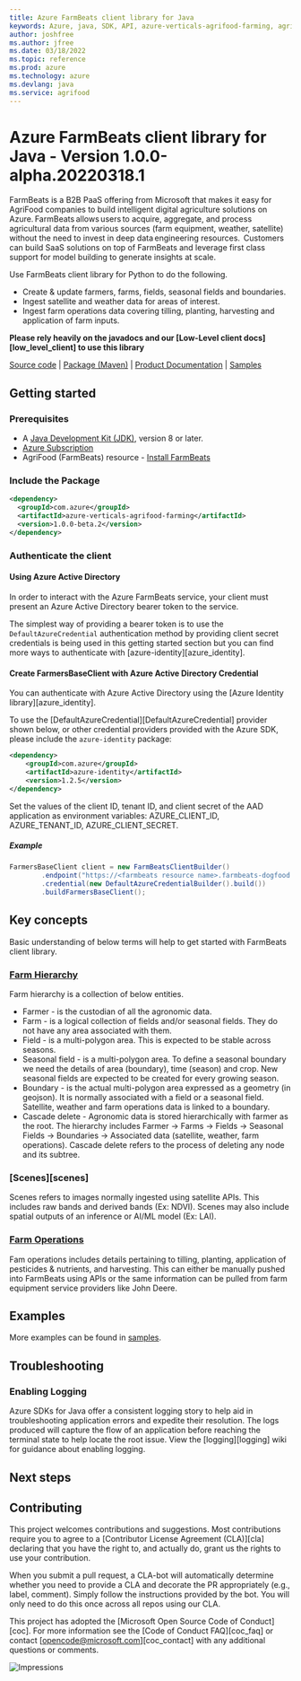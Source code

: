 ```yaml
---
title: Azure FarmBeats client library for Java
keywords: Azure, java, SDK, API, azure-verticals-agrifood-farming, agrifood
author: joshfree
ms.author: jfree
ms.date: 03/18/2022
ms.topic: reference
ms.prod: azure
ms.technology: azure
ms.devlang: java
ms.service: agrifood
---
```

# Azure FarmBeats client library for Java - Version 1.0.0-alpha.20220318.1 


FarmBeats is a B2B PaaS offering from Microsoft that makes it easy for AgriFood companies to build intelligent digital agriculture solutions on Azure. FarmBeats allows users to acquire, aggregate, and process agricultural data from various sources (farm equipment, weather, satellite) without the need to invest in deep data engineering resources.  Customers can build SaaS solutions on top of FarmBeats and leverage first class support for model building to generate insights at scale.

Use FarmBeats client library for Python to do the following. 

- Create & update farmers, farms, fields, seasonal fields and boundaries.
- Ingest satellite and weather data for areas of interest.
- Ingest farm operations data covering tilling, planting, harvesting and application of farm inputs.

**Please rely heavily on the javadocs and our [Low-Level client docs][low_level_client] to use this library**

[Source code][source_code] | [Package (Maven)][package] | [Product Documentation][product_documentation] | [Samples][samples_readme]

## Getting started

### Prerequisites

- A [Java Development Kit (JDK)][jdk_link], version 8 or later.
- [Azure Subscription][azure_subscription]
- AgriFood (FarmBeats) resource - [Install FarmBeats][install_farmbeats]

### Include the Package

[//]: # ({x-version-update-start;com.azure:azure-verticals-agrifood-farming;current})
```xml
<dependency>
  <groupId>com.azure</groupId>
  <artifactId>azure-verticals-agrifood-farming</artifactId>
  <version>1.0.0-beta.2</version>
</dependency>
```
[//]: # ({x-version-update-end})

### Authenticate the client

#### Using Azure Active Directory

In order to interact with the Azure FarmBeats service, your client must present an Azure Active Directory bearer token to the service.

The simplest way of providing a bearer token is to use the `DefaultAzureCredential` authentication method by providing client secret credentials is being used in this getting started section but you can find more ways to authenticate with [azure-identity][azure_identity].

#### Create FarmersBaseClient with Azure Active Directory Credential

You can authenticate with Azure Active Directory using the [Azure Identity library][azure_identity].

To use the [DefaultAzureCredential][DefaultAzureCredential] provider shown below, or other credential providers provided with the Azure SDK, please include the `azure-identity` package:

[//]: # ({x-version-update-start;com.azure:azure-identity;dependency})
```xml
<dependency>
    <groupId>com.azure</groupId>
    <artifactId>azure-identity</artifactId>
    <version>1.2.5</version>
</dependency>
```

Set the values of the client ID, tenant ID, and client secret of the AAD application as environment variables: AZURE_CLIENT_ID, AZURE_TENANT_ID, AZURE_CLIENT_SECRET.

##### Example
```java readme-sample-createFarmersBaseClient
FarmersBaseClient client = new FarmBeatsClientBuilder()
        .endpoint("https://<farmbeats resource name>.farmbeats-dogfood.azure.net")
        .credential(new DefaultAzureCredentialBuilder().build())
        .buildFarmersBaseClient();
```

## Key concepts

Basic understanding of below terms will help to get started with FarmBeats client library.

### [Farm Hierarchy][farm_hierarchy]
Farm hierarchy is a collection of below entities.
- Farmer - is the custodian of all the agronomic data.
- Farm - is a logical collection of fields and/or seasonal fields. They do not have any area associated with them.
- Field - is a multi-polygon area. This is expected to be stable across seasons.
- Seasonal field - is a multi-polygon area. To define a seasonal boundary we need the details of area (boundary), time (season) and crop. New seasonal fields are expected to be created for every growing season.
- Boundary - is the actual multi-polygon area expressed as a geometry (in geojson). It is normally associated with a field or a seasonal field. Satellite, weather and farm operations data is linked to a boundary.
- Cascade delete - Agronomic data is stored hierarchically with farmer as the root. The hierarchy includes Farmer -> Farms -> Fields -> Seasonal Fields -> Boundaries -> Associated data (satellite, weather, farm operations). Cascade delete refers to the process of deleting any node and its subtree. 

### [Scenes][scenes]
Scenes refers to images normally ingested using satellite APIs. This includes raw bands and derived bands (Ex: NDVI). Scenes may also include spatial outputs of an inference or AI/ML model (Ex: LAI).

### [Farm Operations][farm_operations_docs]
Fam operations includes details pertaining to tilling, planting, application of pesticides & nutrients, and harvesting. This can either be manually pushed into FarmBeats using APIs or the same information can be pulled from farm equipment service providers like John Deere. 

## Examples
More examples can be found in [samples][samples_code].

## Troubleshooting

### Enabling Logging

Azure SDKs for Java offer a consistent logging story to help aid in troubleshooting application errors and expedite
their resolution. The logs produced will capture the flow of an application before reaching the terminal state to help
locate the root issue. View the [logging][logging] wiki for guidance about enabling logging.

## Next steps

## Contributing

This project welcomes contributions and suggestions. Most contributions require you to agree to a [Contributor License Agreement (CLA)][cla] declaring that you have the right to, and actually do, grant us the rights to use your contribution.

When you submit a pull request, a CLA-bot will automatically determine whether you need to provide a CLA and decorate the PR appropriately (e.g., label, comment). Simply follow the instructions provided by the bot. You will only need to do this once across all repos using our CLA.

This project has adopted the [Microsoft Open Source Code of Conduct][coc]. For more information see the [Code of Conduct FAQ][coc_faq] or contact [opencode@microsoft.com][coc_contact] with any additional questions or comments.

<!-- LINKS -->
[samples]: src/samples/java/com/azure/verticals/agrifood/farming
[source_code]: https://github.com/Azure/azure-sdk-for-java/blob/main/sdk/agrifood/azure-verticals-agrifood-farming/src
[samples_code]: https://github.com/Azure/azure-sdk-for-java/blob/main/sdk/agrifood/azure-verticals-agrifood-farming/src/samples/
[azure_subscription]: https://azure.microsoft.com/free/
[product_documentation]: https://aka.ms/FarmBeatsProductDocumentationPaaS
[azure_portal]: https://portal.azure.com
[jdk_link]: https://docs.microsoft.com/java/azure/jdk/?view=azure-java-stable
[package]: https://mvnrepository.com/artifact/com.azure/azure-verticals-agrifood-farming
[samples_readme]: https://github.com/Azure/azure-sdk-for-java/tree/main/sdk/agrifood/azure-verticals-agrifood-farming/src/samples/README.md
[farm_hierarchy]: https://aka.ms/FarmBeatsFarmHierarchyDocs
[farm_operations_docs]: https://aka.ms/FarmBeatsFarmOperationsDocumentation
[install_farmbeats]: https://aka.ms/FarmBeatsInstallDocumentationPaaS

![Impressions](https://azure-sdk-impressions.azurewebsites.net/api/impressions/azure-sdk-for-java%2Fsdk%2Fagrifood%2Fazure-verticals-agrifood-farming%2FREADME.png)

